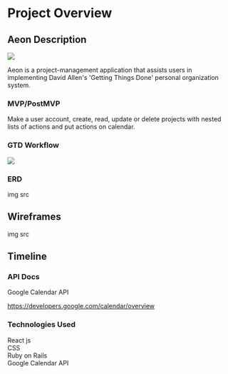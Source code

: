 # Project Overview

## Aeon Description

<img src="https://i.imgur.com/phyuIAE.png">

Aeon is a project-management application that assists users in implementing David Allen's 'Getting Things Done' personal organization system.

### MVP/PostMVP

Make a user account, create, read, update or delete projects with nested lists of actions and put actions on calendar.

### GTD Workflow

<img src="https://i.ytimg.com/vi/jiR7U1hJZbY/maxresdefault.jpg">

### ERD

img src

## Wireframes

img src

## Timeline


### API Docs

Google Calendar API

https://developers.google.com/calendar/overview

### Technologies Used

React js
<br> CSS
<br> Ruby on Rails
<br> Google Calendar API
